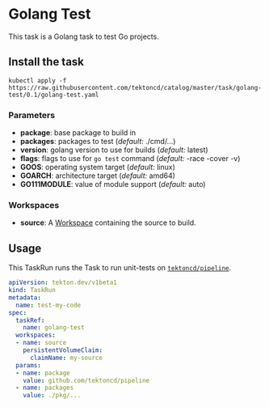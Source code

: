 # Golang Test

This task is a Golang task to test Go projects.

## Install the task

```
kubectl apply -f https://raw.githubusercontent.com/tektoncd/catalog/master/task/golang-test/0.1/golang-test.yaml
```

### Parameters

* **package**: base package to build in
* **packages**: packages to test (_default:_ ./cmd/...)
* **version**: golang version to use for builds (_default:_ latest)
* **flags**: flags to use for `go test` command (_default:_ -race -cover -v)
* **GOOS**: operating system target (_default:_ linux)
* **GOARCH**: architecture target (_default:_ amd64)
* **GO111MODULE**: value of module support (_default:_ auto)

### Workspaces

* **source**: A [Workspace](https://github.com/tektoncd/pipeline/blob/master/docs/workspaces.md) containing the source to build.

## Usage

This TaskRun runs the Task to run unit-tests on
[`tektoncd/pipeline`](https://github.com/tektoncd/pipeline).

```yaml
apiVersion: tekton.dev/v1beta1
kind: TaskRun
metadata:
  name: test-my-code
spec:
  taskRef:
    name: golang-test
  workspaces:
  - name: source
    persistentVolumeClaim:
      claimName: my-source
  params:
  - name: package
    value: github.com/tektoncd/pipeline
  - name: packages
    value: ./pkg/...
```
